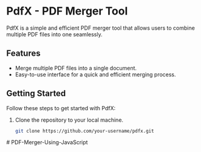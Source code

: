 # PdfX - PDF Merger Tool

PdfX is a simple and efficient PDF merger tool that allows users to combine multiple PDF files into one seamlessly.

## Features

- Merge multiple PDF files into a single document.
- Easy-to-use interface for a quick and efficient merging process.

## Getting Started

Follow these steps to get started with PdfX:

1. Clone the repository to your local machine.
   ```bash
   git clone https://github.com/your-username/pdfx.git
﻿# PDF-Merger-Using-JavaScript
